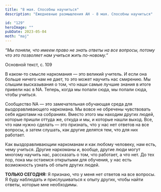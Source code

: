 ```yaml
---
title: "8 мая. Способны научиться"
description: "Ежедневные размышления АН - 8 мая. Способны научиться"

id: "129"
heroImage: ""
pubDate: 2023-05-04
moth: "maj"
---
```


_“Мы поняли, что имеем право не знать ответы на все вопросы, потому что это
позволяет нам учиться жить по-новому.”_

Основной текст, с. 109

В каком-то смысле наркомания — это великий учитель. И если она больше ничего
нам не дает, то это может научить нас смирению. Мы слышим высказывания о том,
что наши самые лучшие знания в итоге привели нас в NA. Теперь, когда мы попали
сюда, мы попали сюда, чтобы учиться.

Сообщество NA — это замечательная обучающая среда для выздоравливающего
наркомана. Мы вовсе не обречены чувствовать себя идиотами на собраниях. Вместо
этого мы находим других людей, которые пришли оттуда же, откуда и мы, и
которые нашли выход. Все, что нам нужно сделать — это признать, что у нас нет
ответов на все вопросы, а затем слушать, как другие делятся тем, что для них
работает.

Как выздоравливающим наркоманам и как любому человеку, нам есть, чему учиться.
Другие наркоманы и, вообще, другие люди могут многому научить нас, рассказать
о том, что работает, а что нет. До тех пор, пока мы остаемся открытыми для
обучения, у нас есть возможность узнать об опыте других людей.

**ТОЛЬКО СЕГОДНЯ:** Я признаю, что у меня нет ответов на все вопросы. Я буду
наблюдать и прислушиваться к опыту других, чтобы найти ответы, которые мне
необходимы.
